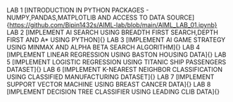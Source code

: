 LAB 1 [INTRODUCTION IN PYTHON PACKAGES - NUMPY,PANDAS,MATPLOTLIB AND ACCESS TO DATA SOURCE]{https://github.com/Bipin1432s/AIML-lab/blob/main/AIML_LAB_01.ipynb}
LAB 2 [IMPLEMENT AI SEARCH USING BREADTH FIRST SEARCH,DEPTH FIRST AND A* USING PYTHON]{}
LAB 3 [IMPLEMENT AI GAME STRATEGY USING MINMAX AND ALPHA BETA SEARCH ALGORITHM]{}
LAB 4 [IMPLEMENT LINEAR REGRESSION USING BASTON HOUSING DATA]{}
LAB 5 [IMPLEMENT LOGISTIC REGRESSION USING TITANIC SHIP PASSENGERS DATASET]{}
LAB 6 [IMPLEMENT K-NEAREST NEIGHBOR CLASSIFICATION USING CLASSIFIED MANUFACTURING DATASET]{}
LAB 7 [IMPLEMENT SUPPORT VECTOR MACHINE USING BREAST CANCER DATA]{}
LAB 8 [IMPLEMENT DECISION TREE CLASSIFIER USING LEADING CLIB DATA]{}






